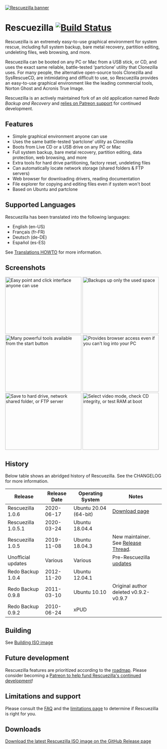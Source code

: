 [![Rescuezilla banner](docs/images/banner.big.png)](https://rescuezilla.com) 

# Rescuezilla [![Build Status](https://travis-ci.org/rescuezilla/rescuezilla.svg?branch=master)](https://travis-ci.org/rescuezilla/rescuezilla) 

Rescuezilla is an extremely easy-to-use graphical environment for system rescue, including full system backup, bare metal recovery, partition editing, undeleting files, web browsing, and more.

Rescuezilla can be booted on any PC or Mac from a USB stick, or CD, and uses the exact same reliable, battle-tested ‘partclone’ utility that Clonezilla uses. For many people, the alternative open-source tools Clonezilla and SysRescueCD, are intimidating and difficult to use, so Rescuezilla provides an easy-to-use graphical environment like the leading commercial tools, Norton Ghost and Acronis True Image.

Rescuezilla is an actively maintained fork of an old application named _Redo Backup and Recovery_ and [relies on Patreon support](https://www.patreon.com/join/rescuezilla) for continued development.

## Features

* Simple graphical environment anyone can use
* Uses the same battle-tested ‘partclone’ utility as Clonezilla 
* Boots from Live CD or a USB drive on any PC or Mac
* Full system backup, bare metal recovery, partition editing, data protection, web browsing, and more
* Extra tools for hard drive partitioning, factory reset, undeleting files
* Can automatically locate network storage (shared folders & FTP servers)
* Web browser for downloading drivers, reading documentation
* File explorer for copying and editing files even if system won't boot
* Based on Ubuntu and partclone

## Supported Languages

Rescuezilla has been translated into the following languages:

* English (en-US)
* Français (fr-FR)
* Deutsch (de-DE)
* Español (es-ES)

See [Translations HOWTO](https://github.com/rescuezilla/rescuezilla/wiki/Translations-HOWTO) for more information.

## Screenshots

<a href="https://raw.githubusercontent.com/rescuezilla/rescuezilla.github.io/master/media/screenshots/2.png"><img width=245 height=183 src="https://raw.githubusercontent.com/rescuezilla/rescuezilla.github.io/master/media/screenshots/2.png" alt="Easy point and click interface anyone can use"></a>
<a href="https://raw.githubusercontent.com/rescuezilla/rescuezilla.github.io/master/media/screenshots/3.png"><img width=245 height=183 src="https://raw.githubusercontent.com/rescuezilla/rescuezilla.github.io/master/media/screenshots/3.png" alt="Backups up only the used space"></a>
<a href="https://raw.githubusercontent.com/rescuezilla/rescuezilla.github.io/master/media/screenshots/6.png"><img width=245 height=183 src="https://raw.githubusercontent.com/rescuezilla/rescuezilla.github.io/master/media/screenshots/6.png" alt="Many powerful tools available from the start button"></a>
<a href="https://raw.githubusercontent.com/rescuezilla/rescuezilla.github.io/master/media/screenshots/7.png"><img width=245 height=183 src="https://raw.githubusercontent.com/rescuezilla/rescuezilla.github.io/master/media/screenshots/7.png"  alt="Provides browser access even if you can't log into your PC"></a>
<a href="https://raw.githubusercontent.com/rescuezilla/rescuezilla.github.io/master/media/screenshots/4.png"><img width=245 height=183 src="https://raw.githubusercontent.com/rescuezilla/rescuezilla.github.io/master/media/screenshots/4.png" alt="Save to hard drive, network shared folder, or FTP server"></a>
<a href="https://raw.githubusercontent.com/rescuezilla/rescuezilla.github.io/master/media/screenshots/1.png"><img width=245 height=183 src="https://raw.githubusercontent.com/rescuezilla/rescuezilla.github.io/master/media/screenshots/1.png" alt="Select video mode, check CD integrity, or test RAM at boot"></a>

## History

Below table shows an abridged history of Rescuezilla. See the CHANGELOG for more information.

| Release             | Release Date | Operating System | Notes |
| ------------------- | ---------- | -------------- | ---------------------------------- |
| Rescuezilla 1.0.6 | 2020-06-17 | Ubuntu 20.04 (64-bit) | [Download page](https://github.com/rescuezilla/rescuezilla/releases/latest)
| Rescuezilla 1.0.5.1 | 2020-03-24 | Ubuntu 18.04.4 |
| Rescuezilla 1.0.5   | 2019-11-08 | Ubuntu 18.04.3 | New maintainer. See [Release Thread](https://sourceforge.net/p/redobackup/discussion/1169663/thread/116063b485/).
| Unofficial updates  | Various    | Various            | Pre-Rescuezilla [updates](https://github.com/rescuezilla/rescuezilla/wiki/Bugs-in-unofficial-Redo-Backup-updates#identifying-redo-backup-versions)
| Redo Backup 1.0.4   | 2012-11-20 | Ubuntu 12.04.1 |
| Redo Backup 0.9.8   | 2011-03-10 | Ubuntu 10.10       | Original author deleted v0.9.2-v0.9.7
| Redo Backup 0.9.2   | 2010-06-24 | xPUD               |

## Building 

See [Building ISO image](docs/build_instructions/BUILD.ISO.IMAGE.md)

## Future development

Rescuezilla features are prioritized according to the [roadmap](https://github.com/rescuezilla/rescuezilla/wiki/Rescuezilla-Project-Roadmap). Please consider becoming a [Patreon to help fund Rescuezilla's continued development](https://www.patreon.com/join/rescuezilla)!

## Limitations and support

Please consult the [FAQ](https://rescuezilla.com/help.html) and the [limitations page](https://github.com/rescuezilla/rescuezilla/wiki/Rescuezilla-Limitations) to determine if Rescuezilla is right for you.

## Downloads

[Download the latest Rescuezilla ISO image on the GitHub Release page](https://github.com/rescuezilla/rescuezilla/releases/latest)
